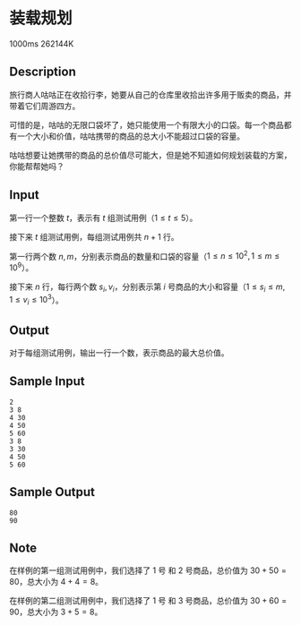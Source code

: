 # 装载规划

1000ms  262144K

## Description

旅行商人咕咕正在收拾行李，她要从自己的仓库里收拾出许多用于贩卖的商品，并带着它们周游四方。

可惜的是，咕咕的无限口袋坏了，她只能使用一个有限大小的口袋。每一个商品都有一个大小和价值，咕咕携带的商品的总大小不能超过口袋的容量。

咕咕想要让她携带的商品的总价值尽可能大，但是她不知道如何规划装载的方案，你能帮帮她吗？

## Input

第一行一个整数 $t$，表示有 $t$ 组测试用例（$1 \leq t \leq 5$）。

接下来 $t$ 组测试用例，每组测试用例共 $n + 1$ 行。

第一行两个数 $n, m$，分别表示商品的数量和口袋的容量（$1 \leq n \leq 10^2, 1 \leq m \leq 10^9$）。

接下来 $n$ 行，每行两个数 $s_i, v_i$，分别表示第 $i$ 号商品的大小和容量（$1 \leq s_i \leq m, 1 \leq v_i \leq 10^3$）。

## Output

对于每组测试用例，输出一行一个数，表示商品的最大总价值。

## Sample Input

```
2
3 8
4 30
4 50
5 60
3 8
3 30
4 50
5 60
```

## Sample Output

```
80
90
```

## Note

在样例的第一组测试用例中，我们选择了 $1$ 号 和 $2$ 号商品，总价值为 $30 + 50 = 80$，总大小为 $4 + 4 = 8$。

在样例的第二组测试用例中，我们选择了 $1$ 号 和 $3$ 号商品，总价值为 $30 + 60 = 90$，总大小为 $3 + 5 = 8$。
